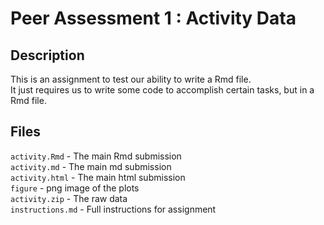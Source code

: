 # Peer Assessment 1 : Activity Data

## Description
This is an assignment to test our ability to write a Rmd file.  
It just requires us to write some code to accomplish certain tasks, but in a Rmd file.  

## Files
`activity.Rmd` - The main Rmd submission  
`activity.md` - The main md submission  
`activity.html` - The main html submission  
`figure` - png image of the plots  
`activity.zip` - The raw data   
`instructions.md` - Full instructions for assignment  